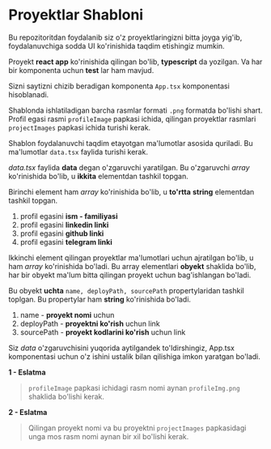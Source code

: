 # Proyektlar Shabloni

Bu repozitoritdan foydalanib siz o'z proyektlaringizni bitta joyga yig'ib, foydalanuvchiga sodda UI ko'rinishida taqdim etishingiz mumkin.

Proyekt __react app__ ko'rinishida qilingan bo'lib, __typescript__ da yozilgan. Va har bir komponenta uchun __test__ lar ham mavjud.

Sizni saytizni chizib beradigan komponenta `App.tsx` komponentasi hisoblanadi.

Shablonda ishlatiladigan barcha rasmlar formati `.png` formatda bo'lishi shart. Profil egasi rasmi `profileImage` papkasi ichida, qilingan proyektlar rasmlari `projectImages` papkasi ichida turishi kerak.

Shablon foydalanuvchi taqdim etayotgan ma'lumotlar asosida quriladi. Bu ma'lumotlar `data.tsx` faylida turishi kerak.

_data.tsx_ faylida __data__ degan o'zgaruvchi yaratilgan. Bu o'zgaruvchi _array_ ko'rinishida bo'lib, u __ikkita__ elementdan tashkil topgan.

Birinchi element ham _array_ ko'rinishida bo'lib, u __to'rtta__ __string__ elementdan tashkil topgan. 

1. profil egasini __ism - familiyasi__
1. profil egasini __linkedin linki__
1. profil egasini __github linki__
1. profil egasini __telegram linki__

Ikkinchi element qilingan proyektlar ma'lumotlari uchun ajratilgan bo'lib, u ham _array_ ko'rinishida bo'ladi. Bu array elementlari __obyekt__ shaklida bo'lib, har bir obyekt ma'lum bitta qilingan proyekt uchun bag'ishlangan bo'ladi.

Bu obyekt __uchta__ `name, deployPath, sourcePath` propertylaridan tashkil toplgan. Bu propertylar ham __string__ ko'rinishida bo'ladi.

1. name - __proyekt nomi__ uchun
1. deployPath - __proyektni ko'rish__ uchun link
1. sourcePath - __proyekt kodlarini ko'rish__ uchun link

Siz _data_ o'zgaruvchisini yuqorida aytilgandek to'ldirshingiz, App.tsx komponentasi uchun o'z ishini ustalik bilan qilishiga imkon yaratgan bo'ladi.

__1 - Eslatma__

> `profileImage` papkasi ichidagi rasm nomi aynan `profileImg.png` shaklida bo'lishi kerak.

__2 - Eslatma__

> Qilingan proyekt nomi va bu proyektni `projectImages` papkasidagi unga mos rasm nomi aynan bir xil bo'lishi kerak.


